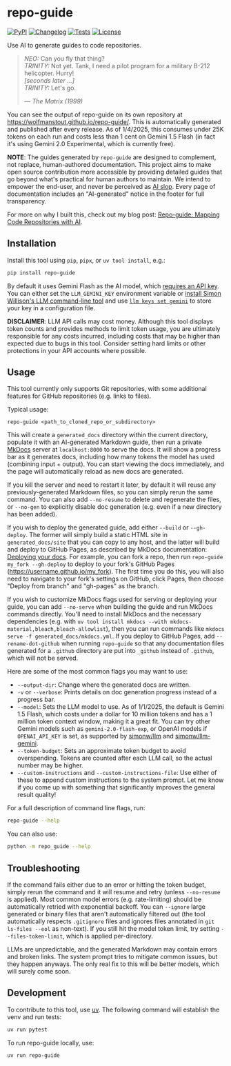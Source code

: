 # repo-guide

[![PyPI](https://img.shields.io/pypi/v/repo-guide.svg)](https://pypi.org/project/repo-guide/)
[![Changelog](https://img.shields.io/github/v/release/wolfmanstout/repo-guide?include_prereleases&label=changelog)](https://github.com/wolfmanstout/repo-guide/releases)
[![Tests](https://github.com/wolfmanstout/repo-guide/actions/workflows/test.yml/badge.svg)](https://github.com/wolfmanstout/repo-guide/actions/workflows/test.yml)
[![License](https://img.shields.io/badge/license-Apache%202.0-blue.svg)](https://github.com/wolfmanstout/repo-guide/blob/master/LICENSE)

Use AI to generate guides to code repositories.

> _NEO:_ Can you fly that thing?  
> _TRINITY:_ Not yet. Tank, I need a pilot program for a military B-212 helicopter. Hurry!  
> _[seconds later ...]_  
> _TRINITY:_ Let's go.
>
> — _The Matrix (1999)_

You can see the output of repo-guide on its own repository at
https://wolfmanstout.github.io/repo-guide/. This is automatically generated and
published after every release. As of 1/4/2025, this consumes under 25K tokens on
each run and costs less than 1 cent on Gemini 1.5 Flash (in fact it's using
Gemini 2.0 Experimental, which is currently free).

**NOTE**: The guides generated by `repo-guide` are designed to complement, not
replace, human-authored documentation. This project aims to make open source
contribution more accessible by providing detailed guides that go beyond what's
practical for human authors to maintain. We intend to empower the end-user, and
never be perceived as [AI slop](https://en.wikipedia.org/wiki/AI_slop). Every
page of documentation includes an "AI-generated" notice in the footer for full
transparency.

For more on why I built this, check out my blog post: [Repo-guide: Mapping Code
Repositories with
AI](https://handsfreecoding.org/2025/01/04/repo-guide-mapping-code-repositories-with-ai/).

## Installation

Install this tool using `pip`, `pipx`, or `uv tool install`, e.g.:

```bash
pip install repo-guide
```

By default it uses Gemini Flash as the AI model, which [requires an API
key](https://ai.google.dev/gemini-api/docs/api-key). You can either set the
`LLM_GEMINI_KEY` environment variable or [install Simon Willison's
LLM command-line tool](https://llm.datasette.io/) and use [`llm keys set
gemini`](https://llm.datasette.io/en/stable/setup.html#saving-and-using-stored-keys)
to store your key in a configuration file.

**DISCLAIMER**: LLM API calls may cost money. Although this tool displays token
counts and provides methods to limit token usage, you are ultimately responsible
for any costs incurred, including costs that may be higher than expected due to
bugs in this tool. Consider setting hard limits or other protections in your API
accounts where possible.

## Usage

This tool currently only supports Git repositories, with some additional
features for GitHub repositories (e.g. links to files).

Typical usage:

```
repo-guide <path_to_cloned_repo_or_subdirectory>
```

This will create a `generated_docs` directory within the current directory,
populate it with an AI-generated Markdown guide, then run a private
[MkDocs](https://www.mkdocs.org/) server at `localhost:8000` to serve the docs.
It will show a progress bar as it generates docs, including how many tokens the
model has used (combining input + output). You can start viewing the docs
immediately, and the page will automatically reload as new docs are generated.

If you kill the server and need to restart it later, by default it will reuse
any previously-generated Markdown files, so you can simply rerun the same
command. You can also add `--no-resume` to delete and regenerate the files, or
`--no-gen` to explicitly disable doc generation (e.g. even if a new directory
has been added).

If you wish to deploy the generated guide, add either `--build` or
`--gh-deploy`. The former will simply build a static HTML site in
`generated_docs/site` that you can copy to any host, and the latter will build
and deploy to GitHub Pages, as described by MkDocs documentation: [Deploying
your docs](https://www.mkdocs.org/user-guide/deploying-your-docs/). For example,
you can fork a repo, then run `repo-guide my_fork --gh-deploy` to deploy to your
fork's GitHub Pages (https://username.github.io/my_fork). The first time you do
this, you will also need to navigate to your fork's settings on GitHub, click
Pages, then choose "Deploy from branch" and "gh-pages" as the branch.

If you wish to customize MkDocs flags used for serving or deploying your guide,
you can add `--no-serve` when building the guide and run MkDocs commands
directly. You'll need to install MkDocs and the necessary dependencies (e.g.
with `uv tool install mkdocs --with mkdocs-material,bleach,bleach-allowlist`),
then you can run commands like `mkdocs serve -f generated_docs/mkdocs.yml`. If
you deploy to GitHub Pages, add `--rename-dot-github` when running `repo-guide`
so that any documentation files generated for a `.github` directory are put into
`_github` instead of `.github`, which will not be served.

Here are some of the most common flags you may want to use:

- `--output-dir`: Change where the generated docs are written.
- `-v` or `--verbose`: Prints details on doc generation progress instead of a
  progress bar.
- `--model`: Sets the LLM model to use. As of 1/1/2025, the default is Gemini
  1.5 Flash, which costs under a dollar for 10 million tokens and has a 1
  million token context window, making it a great fit. You can try other Gemini
  models such as `gemini-2.0-flash-exp`, or OpenAI models if `OPENAI_API_KEY` is
  set, as supported by [simonw/llm](https://github.com/simonw/llm) and
  [simonw/llm-gemini](https://github.com/simonw/llm-gemini).
- `--token-budget`: Sets an approximate token budget to avoid overspending.
  Tokens are counted after each LLM call, so the actual number may be higher.
- `--custom-instructions` and `--custom-instructions-file`: Use either of these
  to append custom instructions to the system prompt. Let me know if you come up
  with something that significantly improves the general result quality!

For a full description of command line flags, run:

```bash
repo-guide --help
```

You can also use:

```bash
python -m repo_guide --help
```

## Troubleshooting

If the command fails either due to an error or hitting the token budget, simply
rerun the command and it will resume and retry (unless `--no-resume` is
applied). Most common model errors (e.g. rate-limiting) should be automatically
retried with exponential backoff. You can `--ignore` large generated or binary
files that aren't automatically filtered out (the tool automatically respects
`.gitignore` files and ignores files annotated in `git ls-files --eol` as
non-text). If you still hit the model token limit, try setting
`--files-token-limit`, which is applied per-directory.

LLMs are unpredictable, and the generated Markdown may contain errors and broken
links. The system prompt tries to mitigate common issues, but they happen
anyways. The only real fix to this will be better models, which will surely come
soon.

## Development

To contribute to this tool, use [uv](https://docs.astral.sh/uv/). The following
command will establish the venv and run tests:

```bash
uv run pytest
```

To run repo-guide locally, use:

```bash
uv run repo-guide
```
